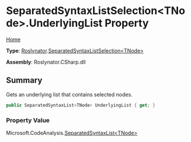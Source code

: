 # SeparatedSyntaxListSelection\<TNode>\.UnderlyingList Property

[Home](../../../README.md)

**Type**: [Roslynator](../../README.md)\.[SeparatedSyntaxListSelection\<TNode>](../README.md)

**Assembly**: Roslynator\.CSharp\.dll

## Summary

Gets an underlying list that contains selected nodes\.

```csharp
public SeparatedSyntaxList<TNode> UnderlyingList { get; }
```

### Property Value

Microsoft\.CodeAnalysis\.[SeparatedSyntaxList\<TNode>](https://docs.microsoft.com/en-us/dotnet/api/microsoft.codeanalysis.separatedsyntaxlist-1)

